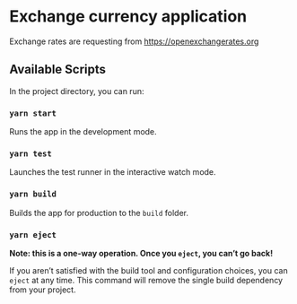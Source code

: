 # Exchange currency application

Exchange rates are requesting from https://openexchangerates.org

## Available Scripts

In the project directory, you can run:
### `yarn start`
Runs the app in the development mode.
### `yarn test`
Launches the test runner in the interactive watch mode.
### `yarn build`
Builds the app for production to the `build` folder.
### `yarn eject`

**Note: this is a one-way operation. Once you `eject`, you can’t go back!**

If you aren’t satisfied with the build tool and configuration choices, you can `eject` at any time. This command will remove the single build dependency from your project.

